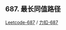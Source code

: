 ## 687. 最长同值路径

[Leetcode-687](https://leetcode.com/problems/longest-univalue-path/) / [力扣-687](https://leetcode-cn.com/problems/longest-univalue-path/)
